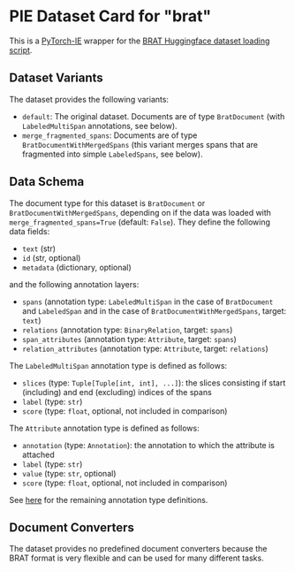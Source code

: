 # PIE Dataset Card for "brat"

This is a [PyTorch-IE](https://github.com/ChristophAlt/pytorch-ie) wrapper for the
[BRAT Huggingface dataset loading script](https://huggingface.co/datasets/DFKI-SLT/brat).

## Dataset Variants

The dataset provides the following variants:

- `default`: The original dataset. Documents are of type `BratDocument` (with `LabeledMultiSpan` annotations, see below).
- `merge_fragmented_spans`: Documents are of type `BratDocumentWithMergedSpans` (this variant merges spans that are
  fragmented into simple `LabeledSpans`, see below).

## Data Schema

The document type for this dataset is `BratDocument` or `BratDocumentWithMergedSpans`, depending on if the
data was loaded with `merge_fragmented_spans=True` (default: `False`). They define the following data fields:

- `text` (str)
- `id` (str, optional)
- `metadata` (dictionary, optional)

and the following annotation layers:

- `spans` (annotation type: `LabeledMultiSpan` in the case of `BratDocument` and `LabeledSpan` and in the case of `BratDocumentWithMergedSpans`, target: `text`)
- `relations` (annotation type: `BinaryRelation`, target: `spans`)
- `span_attributes` (annotation type: `Attribute`, target: `spans`)
- `relation_attributes` (annotation type: `Attribute`, target: `relations`)

The `LabeledMultiSpan` annotation type is defined as follows:

- `slices` (type: `Tuple[Tuple[int, int], ...]`): the slices consisting if start (including) and end (excluding) indices of the spans
- `label` (type: `str`)
- `score` (type: `float`, optional, not included in comparison)

The `Attribute` annotation type is defined as follows:

- `annotation` (type: `Annotation`): the annotation to which the attribute is attached
- `label` (type: `str`)
- `value` (type: `str`, optional)
- `score` (type: `float`, optional, not included in comparison)

See [here](https://github.com/ArneBinder/pie-documents/blob/main/src/pie_documents/annotations.py) for the remaining annotation type definitions.

## Document Converters

The dataset provides no predefined document converters because the BRAT format is very flexible and can be used
for many different tasks.
